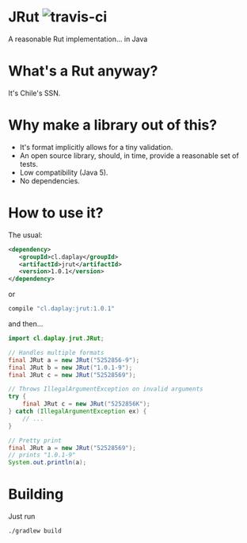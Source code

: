 # JRut ![travis-ci](https://travis-ci.org/daplay/jrut.svg?branch=master)

A reasonable Rut implementation... in Java

# What's a Rut anyway?

It's Chile's SSN.

# Why make a library out of this?

- It's format implicitly allows for a tiny validation.
- An open source library, should, in time, provide a reasonable set of tests.
- Low compatibility (Java 5).
- No dependencies.

# How to use it?

The usual:

```xml
<dependency>
   <groupId>cl.daplay</groupId>
   <artifactId>jrut</artifactId>
   <version>1.0.1</version>
</dependency>
```

or

```groovy
compile "cl.daplay:jrut:1.0.1"
```

and then...

```java
import cl.daplay.jrut.JRut;

// Handles multiple formats
final JRut a = new JRut("5252856-9");
final JRut b = new JRut("1.0.1-9");
final JRut c = new JRut("52528569");

// Throws IllegalArgumentException on invalid arguments
try {
    final JRut c = new JRut("5252856K");
} catch (IllegalArgumentException ex) {
    // ...
}

// Pretty print
final JRut a = new JRut("52528569");
// prints "1.0.1-9"
System.out.println(a);

```

# Building

Just run

`./gradlew build`

